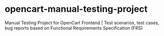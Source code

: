 # opencart-manual-testing-project
Manual Testing Project for OpenCart Frontend | Test scenarios, test cases, bug reports based on Functional Requirements Specification (FRS)
